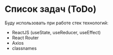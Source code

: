# Список задач (ToDo)

Буду использовать при работе стек технологий: 

<ul>
<li>ReactJS (useState, useReducer, useEffect)</li>
<li>React Router</li>
<li>Axios</li>
<li>classnames</li>

</ul>



